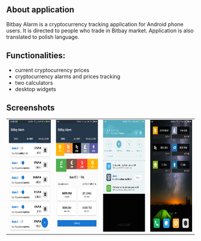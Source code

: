 <h2>About application</h2>
Bitbay Alarm is a cryptocurrency tracking application for Android phone users. It is directed to people who trade in Bitbay market. Application is also translated to polish language.

<h2>Functionalities:</h2>
<ul>
  <li>current cryptocurrency prices</li>
  <li>cryptocurrency alarms and prices tracking</li>
  <li>two calculators</li>
  <li>desktop widgets</li>
</ul>

<h2>Screenshots</h2>
<table>
  <tr>
    <td><img src="https://github.com/zemlarafal97/BitbayAlarm/blob/master/screenshots/alarms.png" height="300px" width="169px"/></td>
    <td><img src="https://github.com/zemlarafal97/BitbayAlarm/blob/master/screenshots/check_rate.png" height="300px" width="169px"/></td>
    <td><img src="https://github.com/zemlarafal97/BitbayAlarm/blob/master/screenshots/notification_tracker.png" height="300px" width="169px"/></td>
    <td><img src="https://github.com/zemlarafal97/BitbayAlarm/blob/master/screenshots/widgets.png" height="300px" width="169px"/></td>
  </tr>
</table>




